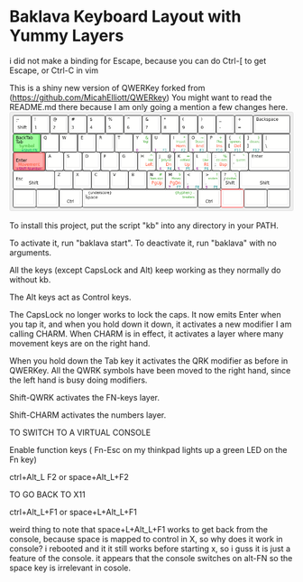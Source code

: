 # Baklava Keyboard Layout with Yummy Layers

i did not make a binding for Escape, because you can do Ctrl-[ to get Escape, or Ctrl-C in vim

This is a shiny new version of QWERKey forked from (https://github.com/MicahElliott/QWERkey)
You might want to read the README.md there because I am only going a mention a few changes here.
![keymap diagram](https://github.com/jganong/QWERkey/blob/master/keyboard-layout.png)

To install this project, put the script "kb" into any directory in your PATH.

To activate it, run "baklava start".  To deactivate it, run "baklava" with no arguments.

All the keys (except CapsLock and Alt) keep working as they normally do without kb.

The Alt keys act as Control keys.

The CapsLock no longer works to lock the caps. It now emits Enter when you tap it, and when 
you hold down it down, it activates a new modifier I am calling CHARM.
When CHARM is in effect, it activates a layer where many movement keys are on the right hand.

When you hold down the Tab key it activates the QRK modifier as before in QWERKey.
All the QWRK symbols have been moved to the right hand, since the left hand is busy doing modifiers.

Shift-QWRK activates the FN-keys layer.

Shift-CHARM activates the numbers layer.

TO SWITCH TO A VIRTUAL CONSOLE

Enable function keys ( Fn-Esc on my thinkpad lights up a green LED on the Fn
key)

ctrl+Alt_L F2      or     space+Alt_L+F2

TO GO BACK TO X11

ctrl+Alt_L+F1      or     space+L+Alt_L+F1

weird thing to note that space+L+Alt_L+F1 works to
get back from the console, because space is mapped
to control in X, so why does it work in console?
i rebooted and it it still works before starting x,
so i guss it is just a feature of the console.
it appears that the console switches on alt-FN so the space key is irrelevant in cosole.

